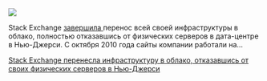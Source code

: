 <!--2025-07-28 12:59:37-->
<div class="yb">
  <div class="rss habr"><img src="https://habrastorage.org/getpro/habr/upload_files/ccd/d68/82e/ccdd6882e4c70dc457f34986cfafcd71.jpg" /><p>Stack Exchange <a href="https://stackoverflow.blog/2025/07/16/the-great-unracking-saying-goodbye-to-the-servers-at-our-physical-datacenter/" rel="noopener noreferrer nofollow">завершила </a>перенос всей своей инфраструктуры в облако, полностью отказавшись от физических серверов в дата-центре в Нью-Джерси. С октября 2010 года сайты компании работали на... <p class="titl"><a href="https://habr.com/ru/news/931732/?utm_source=habrahabr&utm_medium=rss&utm_campaign=931732">Stack Exchange перенесла инфраструктуру в облако, отказавшись от своих физических серверов в Нью-Джерси</a></p></div>
</div>
